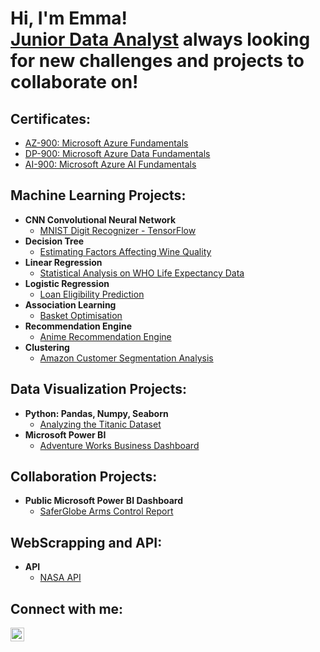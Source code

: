 <h1>Hi, I'm Emma! <br/><a href="https://fi.linkedin.com/in/emmanikkila">Junior Data Analyst</a> always looking for new challenges and projects to collaborate on!</h1>


<h2> Certificates: </h2>

- [AZ-900: Microsoft Azure Fundamentals](https://www.credly.com/badges/3a0ce5aa-5a9c-43fe-8048-a8f0652c6f31/public_url)
- [DP-900: Microsoft Azure Data Fundamentals](https://www.credly.com/badges/ffbc9ae4-a8b7-4555-9177-e1b1e022bc64/public_url)
- [AI-900: Microsoft Azure AI Fundamentals](https://www.credly.com/badges/f516cd85-ba83-4670-9a9a-4f3751f6c665/public_url)


<h2> Machine Learning Projects:</h2>

- <b>CNN Convolutional Neural Network</b>
  - [MNIST Digit Recognizer - TensorFlow](https://github.com/emmanikkila/digit-recognizer)
- <b>Decision Tree</b>
  - [Estimating Factors Affecting Wine Quality](https://github.com/emmanikkila/wine-quality-fi)
- <b>Linear Regression</b>
  - [Statistical Analysis on WHO Life Expectancy Data](https://github.com/emmanikkila/linear-regression)
- <b>Logistic Regression</b>
  - [Loan Eligibility Prediction](https://github.com/emmanikkila/Logistic-Regression)
- <b>Association Learning</b>
  - [Basket Optimisation](https://github.com/emmanikkila/association-learning)
- <b>Recommendation Engine</b>
  - [Anime Recommendation Engine](https://github.com/emmanikkila/recommendation-engine)
- <b>Clustering</b>
  - [Amazon Customer Segmentation Analysis](https://github.com/emmanikkila/amazon-clustering)


<h2> Data Visualization Projects:</h2>

- <b>Python: Pandas, Numpy, Seaborn</b>
  - [Analyzing the Titanic Dataset](https://github.com/emmanikkila/titanic-fi)
- <b>Microsoft Power BI</b>
  - [Adventure Works Business Dashboard](https://github.com/emmanikkila/adventure-works) 


<h2> Collaboration Projects:</h2>

- <b>Public Microsoft Power BI Dashboard</b>
  - [SaferGlobe Arms Control Report](https://github.com/emmanikkila/saferglobe-armscontrol)

    
<h2> WebScrapping and API:</h2>

- <b>API</b>
  - [NASA API](https://github.com/emmanikkila/NASA-API)

<h2> Connect with me:</h2>

[<img align="left" alt="JoshMadakor | LinkedIn" width="22px" src="https://cdn.jsdelivr.net/npm/simple-icons@v3/icons/linkedin.svg" />][linkedin]


[linkedin]: https://www.linkedin.com/in/emmanikkila/
